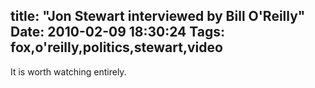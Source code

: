 title: "Jon Stewart interviewed by Bill O'Reilly"
Date: 2010-02-09 18:30:24
Tags: fox,o'reilly,politics,stewart,video
---
It is worth watching entirely.

<div align="center"><script src="http://video.foxnews.com/v/embed.js?id=4003531&amp;w=400&amp;h=249" type="text/javascript"></script></div>